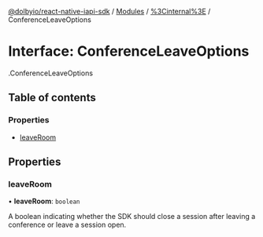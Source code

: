 [@dolbyio/react-native-iapi-sdk](../README.md) / [Modules](../modules.md) / [%3Cinternal%3E](../modules/_internal_.md) / ConferenceLeaveOptions

# Interface: ConferenceLeaveOptions

[<internal>](../modules/_internal_.md).ConferenceLeaveOptions

## Table of contents

### Properties

- [leaveRoom](_internal_.ConferenceLeaveOptions.md#leaveroom)

## Properties

### leaveRoom

• **leaveRoom**: `boolean`

A boolean indicating whether the SDK should close a session after leaving a conference or leave a session open.
